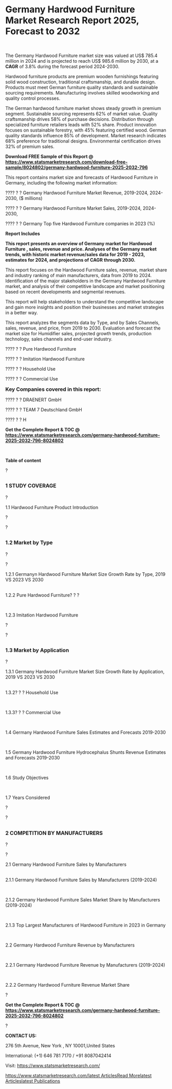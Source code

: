 <h1>Germany Hardwood Furniture Market Research Report 2025, Forecast to 2032</h1><br/><p>The Germany Hardwood Furniture market size was valued at US$ 785.4 million in 2024 and is projected to reach US$ 985.6 million by 2030, at a <strong>CAGR</strong> of 3.8% during the forecast period 2024-2030.</p>
 
 
 
 <p>Hardwood furniture products are premium wooden furnishings featuring solid wood construction, traditional craftsmanship, and durable design. Products must meet German furniture quality standards and sustainable sourcing requirements. Manufacturing involves skilled woodworking and quality control processes.</p>
 
 
 
 <p>The German hardwood furniture market shows steady growth in premium segment. Sustainable sourcing represents 62% of market value. Quality craftsmanship drives 58% of purchase decisions. Distribution through specialized furniture retailers leads with 52% share. Product innovation focuses on sustainable forestry, with 45% featuring certified wood. German quality standards influence 85% of development. Market research indicates 68% preference for traditional designs. Environmental certification drives 32% of premium sales.</p>
 
 
 
 <p><strong>Download FREE Sample of this Report @ <a href="https://www.statsmarketresearch.com/download-free-sample/8024802/germany-hardwood-furniture-2025-2032-796">https://www.statsmarketresearch.com/download-free-sample/8024802/germany-hardwood-furniture-2025-2032-796</a></strong></p>
 
 
 
 <p>This report contains market size and forecasts of Hardwood Furniture in Germany, including the following market information:</p>
 
 
 
 <p>???? ? ? Germany Hardwood Furniture Market Revenue, 2019-2024, 2024-2030, ($ millions)</p>
 
 
 
 <p>???? ? ? Germany Hardwood Furniture Market Sales, 2019-2024, 2024-2030,</p>
 
 
 
 <p>???? ? ? Germany Top five Hardwood Furniture companies in 2023 (%)</p>
 
 
 
 <p><strong>Report Includes</strong></p>
 
 
 
 <p><strong>This report presents an overview of Germany market for Hardwood Furniture , sales, revenue and price. Analyses of the Germany market trends, with historic market revenue/sales data for 2019 - 2023, estimates for 2024, and projections of <strong>CAGR</strong> through 2030.</strong></p>
 
 
 
 <p>This report focuses on the Hardwood Furniture sales, revenue, market share and industry ranking of main manufacturers, data from 2019 to 2024. Identification of the major stakeholders in the Germany Hardwood Furniture market, and analysis of their competitive landscape and market positioning based on recent developments and segmental revenues.</p>
 
 
 
 <p>This report will help stakeholders to understand the competitive landscape and gain more insights and position their businesses and market strategies in a better way.</p>
 
 
 
 <p>This report analyzes the segments data by Type, and by Sales Channels, sales, revenue, and price, from 2019 to 2030. Evaluation and forecast the market size for Humidifier sales, projected growth trends, production technology, sales channels and end-user industry.</p>
 
 
 
 <p>???? ? ? Pure Hardwood Furniture</p>
 
 
 
 <p>???? ? ? Imitation Hardwood Furniture</p>
 
 
 
 <p>???? ? ? Household Use</p>
 
 
 
 <p>???? ? ? Commercial Use</p>
 
 
 
 <p><span style="font-size:16px"><strong>Key Companies covered in this report:</strong></span></p>
 
 
 
 <p>???? ? ? DRAENERT GmbH</p>
 
 
 
 <p>???? ? ? TEAM 7 Deutschland GmbH</p>
 
 
 
 <p>???? ? ? H</p>
 
 
 
 <div><b>Get the Complete Report & TOC @ <a href="https://www.statsmarketresearch.com/germany-hardwood-furniture-2025-2032-796-8024802">https://www.statsmarketresearch.com/germany-hardwood-furniture-2025-2032-796-8024802</a></b></div>
 
 
 
 <p><br />
 
 <b>Table of content</b></p>
 
 
 
 <p>? </p>
 
 
 
 <h2><span style="font-size:16px"><strong>1 STUDY COVERAGE</strong></span></h2>
 
 
 
 <p>? </p>
 
 
 
 <p>1.1 Hardwood Furniture Product Introduction</p>
 
 
 
 <p>? </p>
 
 
 
 <p>? </p>
 
 
 
 <h2><span style="font-size:16px"><strong>1.2 Market by Type</strong></span></h2>
 
 
 
 <p>? </p>
 
 
 
 <p>? </p>
 
 
 
 <p>1.2.1 Germanyn Hardwood Furniture Market Size Growth Rate by Type, 2019 VS 2023 VS 2030<br />
 
 <br />
 
 1.2.2 Pure Hardwood Furniture? ? ? <br />
 
 <br />
 
 1.2.3 Imitation Hardwood Furniture<br />
 
 ? </p>
 
 
 
 <p>? </p>
 
 
 
 <h2><span style="font-size:16px"><strong>1.3 Market by Application</strong></span></h2>
 
 
 
 <p>? </p>
 
 
 
 <p>1.3.1 Germany Hardwood Furniture Market Size Growth Rate by Application, 2019 VS 2023 VS 2030<br />
 
 <br />
 
 1.3.2? ? ? Household Use<br />
 
 <br />
 
 1.3.3? ? ? Commercial Use<br />
 
 <br />
 
 1.4 Germany Hardwood Furniture Sales Estimates and Forecasts 2019-2030<br />
 
 <br />
 
 1.5 Germany Hardwood Furniture Hydrocephalus Shunts Revenue Estimates and Forecasts 2019-2030<br />
 
 <br />
 
 1.6 Study Objectives<br />
 
 <br />
 
 1.7 Years Considered</p>
 
 
 
 <p>? </p>
 
 
 
 <p>? </p>
 
 
 
 <h2><span style="font-size:16px"><strong>2 COMPETITION BY MANUFACTURERS</strong></span></h2>
 
 
 
 <p>? </p>
 
 
 
 <p>? </p>
 
 
 
 <p>2.1 Germany Hardwood Furniture Sales by Manufacturers<br />
 
 <br />
 
 2.1.1 Germany Hardwood Furniture Sales by Manufacturers (2019-2024)<br />
 
 <br />
 
 2.1.2 Germany Hardwood Furniture Sales Market Share by Manufacturers (2019-2024)<br />
 
 <br />
 
 2.1.3 Top Largest Manufacturers of Hardwood Furniture in 2023 in Germany<br />
 
 <br />
 
 2.2 Germany Hardwood Furniture Revenue by Manufacturers<br />
 
 <br />
 
 2.2.1 Germany Hardwood Furniture Revenue by Manufacturers (2019-2024)<br />
 
 <br />
 
 2.2.2 Germany Hardwood Furniture Revenue Market Share</p>
 
 
 
 <p>? </p>
 
 
 
 <div><b>Get the Complete Report & TOC @ <a href="https://www.statsmarketresearch.com/germany-hardwood-furniture-2025-2032-796-8024802">https://www.statsmarketresearch.com/germany-hardwood-furniture-2025-2032-796-8024802</a></b></div>
 
 
 
 <p>? </p>
 
 
 
 <p><b>CONTACT US:</b><br />
 
 276 5th Avenue, New York , NY 10001,United States<br />
 
 International: (+1) 646 781 7170 / +91 8087042414<br />
 
 Visit: <a href="https://www.statsmarketresearch.com/">https://www.statsmarketresearch.com/</a><br />
 
 <a href="https://gyeongbokgung.com">https://www.statsmarketresearch.com/</a><a href="https://hallyeomaritime.com">latest Articles</a><a href="https://jingwansa.com">Read More</a><a href="https://nguoiviet.jp/">latest Articles</a><a href="https://www.intelmarketresearch.com/">latest Publications</a></p>
